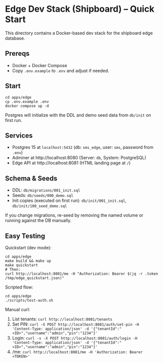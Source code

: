 # Edge Dev Stack (Shipboard) – Quick Start

This directory contains a Docker-based dev stack for the shipboard edge database.

## Prereqs
- Docker + Docker Compose
- Copy `.env.example` to `.env` and adjust if needed.

## Start
```
cd apps/edge
cp .env.example .env
docker compose up -d
```
Postgres will initialize with the DDL and demo seed data from `db/init` on first run.

## Services
- Postgres 15 at `localhost:5432` (db: `sms_edge`, user: `sms`, password from `.env`)
- Adminer at http://localhost:8080 (Server: `db`, System: PostgreSQL)
- Edge API at http://localhost:8081 (HTML landing page at `/`)

## Schema & Seeds
- DDL: `db/migrations/001_init.sql`
- Seeds: `db/seeds/000_demo.sql`
- Init copies (executed on first run): `db/init/001_init.sql`, `db/init/100_seed_demo.sql`

If you change migrations, re-seed by removing the named volume or running against the DB manually.

## Easy Testing

Quickstart (dev mode):
```
cd apps/edge
make build && make up
make quickstart
# Then:
curl http://localhost:8081/me -H "Authorization: Bearer $(jq -r .token /tmp/edge_quickstart.json)"
```

Scripted flow:
```
cd apps/edge
./scripts/test-auth.sh
```

Manual curl:
1. List tenants: `curl http://localhost:8081/tenants`
2. Set PIN: `curl -X POST http://localhost:8081/auth/set-pin -H 'Content-Type: application/json' -d '{"tenantId":"<ID>","username":"admin","pin":"1234"}'`
3. Login: `curl -s -X POST http://localhost:8081/auth/login -H 'Content-Type: application/json' -d '{"tenantId":"<ID>","username":"admin","pin":"1234"}'`
4. /me: `curl http://localhost:8081/me -H 'Authorization: Bearer <TOKEN>'`

